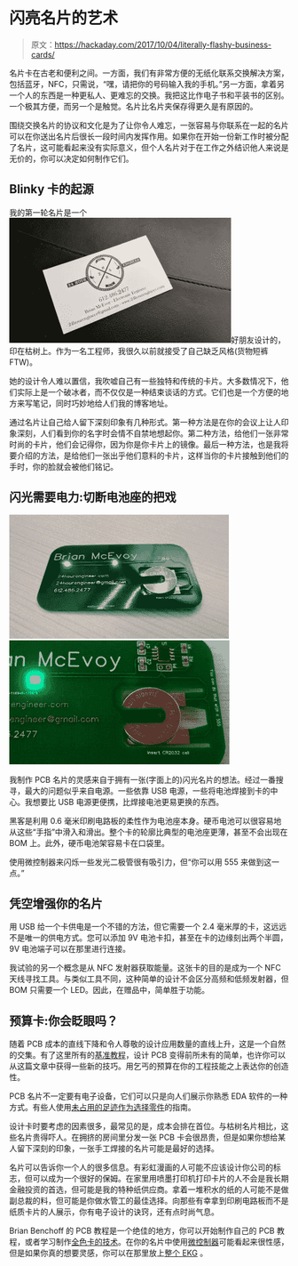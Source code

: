 # 闪亮名片的艺术

> 原文：<https://hackaday.com/2017/10/04/literally-flashy-business-cards/>

名片卡在古老和便利之间。一方面，我们有非常方便的无纸化联系交换解决方案，包括蓝牙，NFC，只需说，“嘿，请把你的号码输入我的手机。”另一方面，拿着另一个人的东西是一种更私人、更难忘的交换。我把这比作电子书和平装书的区别。一个极其方便，而另一个是触觉。名片比名片夹保存得更久是有原因的。

围绕交换名片的协议和文化是为了让你令人难忘，一张容易与你联系在一起的名片可以在你送出名片后很长一段时间内发挥作用。如果你在开始一份新工作时被分配了名片，这可能看起来没有实际意义，但个人名片对于在工作之外结识他人来说是无价的，你可以决定如何制作它们。

## Blinky 卡的起源

我的第一轮名片是一个![](img/affedff194f7d42090df94f4921eaece.png)好朋友设计的，印在枯树上。作为一名工程师，我很久以前就接受了自己缺乏风格(货物短裤 FTW)。

她的设计令人难以置信，我吹嘘自己有一些独特和传统的卡片。大多数情况下，他们实际上是一个破冰者，而不仅仅是一种结束谈话的方式。它们也是一个方便的地方来写笔记，同时巧妙地给人们我的博客地址。

通过名片让自己给人留下深刻印象有几种形式。第一种方法是在你的会议上让人印象深刻，人们看到你的名字时会情不自禁地想起你。第二种方法，给他们一张非常时尚的卡片，他们会记得你，因为你是你卡片上的镜像。最后一种方法，也是我将要介绍的方法，是给他们一张出乎他们意料的卡片，这样当你的卡片接触到他们的手时，你的脸就会被他们铭记。

## 闪光需要电力:切断电池座的把戏

 [![20170914_084706-ANIMATION](img/f92f99ea5ce64a2d2e75127ad1efdb21.png "20170914_084706-ANIMATION")](https://hackaday.com/2017/10/04/literally-flashy-business-cards/20170914_084706-animation/)  [![00000XTR_00000_BURST20170912081506](img/8e57e86389a21e0df904f2e037f68a46.png "00000XTR_00000_BURST20170912081506")](https://hackaday.com/2017/10/04/literally-flashy-business-cards/00000xtr_00000_burst20170912081506/) 

我制作 PCB 名片的灵感来自于拥有一张(字面上的)闪光名片的想法。经过一番搜寻，最大的问题似乎来自电源。一些依靠 USB 电源，一些将电池焊接到卡的中心。我想要比 USB 电源更便携，比焊接电池更易更换的东西。

黑客是利用 0.6 毫米印刷电路板的柔性作为电池座本身。硬币电池可以很容易地从这些“手指”中滑入和滑出。整个卡的轮廓比典型的电池座更薄，甚至不会出现在 BOM 上。此外，硬币电池架容易卡在口袋里。

使用微控制器来闪烁一些发光二极管很有吸引力，但“你可以用 555 来做到这一点。”

## 凭空增强你的名片

用 USB 给一个卡供电是一个不错的方法，但它需要一个 2.4 毫米厚的卡，这远远不是唯一的供电方式。您可以添加 9V 电池卡扣，甚至在卡的边缘刻出两个半圆，9V 电池端子可以在那里进行连接。

我试验的另一个概念是从 NFC 发射器获取能量。这张卡的目的是成为一个 NFC 天线寻找工具。与类似工具不同，这种简单的设计不会区分高频和低频发射器，但 BOM 只需要一个 LED。因此，在赠品中，简单胜于功能。

## 预算卡:你会眨眼吗？

随着 PCB 成本的直线下降和令人尊敬的设计应用数量的直线上升，这是一个自然的交集。有了这里所有的[基准教程](http://hackaday.com/?s=creating+pcb+everything)，设计 PCB 变得前所未有的简单，也许你可以从这篇文章中获得一些新的技巧。用乞丐的预算在你的工程技能之上表达你的创造性。

PCB 名片不一定要有电子设备，它们可以只是向人们展示你熟悉 EDA 软件的一种方式。有些人使用[未占用的足迹作为选择零件](http://hackaday.com/2015/09/10/cnced-business-card/)的指南。

设计卡时要考虑的因素很多，最常见的是，成本会排在首位。与枯树名片相比，这些名片贵得吓人。在拥挤的房间里分发一张 PCB 卡会很昂贵，但是如果你想给某人留下深刻的印象，一张手工焊接的名片可能是最好的选择。

名片可以告诉你一个人的很多信息。有彩虹漫画的人可能不应该设计你公司的标志，但可以成为一个很好的保姆。在家里用喷墨打印机打印卡片的人不会是我长期金融投资的首选，但可能是我的特种纸供应商。拿着一堆积水的纸的人可能不是做副总裁的料，但可能是你做水管工的最佳选择。向那些有幸拿到印刷电路板而不是纸质卡片的人展示，你有电子设计的诀窍，还有点时尚气息。

Brian Benchoff 的 PCB 教程是一个绝佳的地方，你可以开始制作自己的 PCB 教程，或者学习制作[全色卡的技术](http://hackaday.com/2017/08/06/full-color-pcb-business-card/)。在你的名片中使用[微控制器](http://hackaday.com/2014/06/17/designing-the-second-version-of-my-business-card/)可能看起来很性感，但是如果你真的想要灵感，你可以在那里放上[整个 EKG](http://hackaday.com/2016/03/13/ekg-business-card-warms-our-hearts/) 。